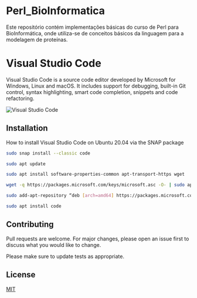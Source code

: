 # Perl_BioInformatica

Este repositório contém implementações básicas do curso de Perl para BioInformática, onde utiliza-se de conceitos básicos da linguagem para a modelagem de proteínas. 

# Visual Studio Code

Visual Studio Code is a source code editor developed by Microsoft for Windows, Linux and macOS. It includes support for debugging, built-in Git control, syntax highlighting, smart code completion, snippets and code refactoring.


![Visual Studio Code](https://i0.wp.com/sempreupdate.com.br/wp-content/uploads/2020/05/1565465465.jpg?resize=728%2C517&ssl=1)
## Installation

How to install Visual Studio Code on Ubuntu 20.04 via the SNAP package

```bash
sudo snap install --classic code
```

```bash
sudo apt update
```

```bash
sudo apt install software-properties-common apt-transport-https wget
```

```bash
wget -q https://packages.microsoft.com/keys/microsoft.asc -O- | sudo apt-key add --
```

```bash
sudo add-apt-repository “deb [arch=amd64] https://packages.microsoft.com/repos/vscode stable main”
```

```bash
sudo apt install code
```


## Contributing
Pull requests are welcome. For major changes, please open an issue first to discuss what you would like to change.

Please make sure to update tests as appropriate.

## License
[MIT](https://choosealicense.com/licenses/mit/)

